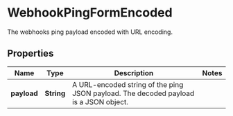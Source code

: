 

# WebhookPingFormEncoded

The webhooks ping payload encoded with URL encoding.

## Properties

| Name | Type | Description | Notes |
|------------ | ------------- | ------------- | -------------|
|**payload** | **String** | A URL-encoded string of the ping JSON payload. The decoded payload is a JSON object. |  |



